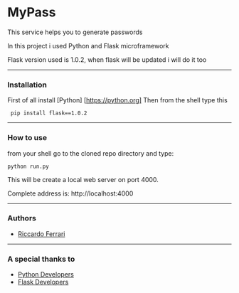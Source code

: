 # MyPass

This service helps you to generate passwords

In this project i used Python and Flask microframework

Flask version used is 1.0.2, when flask will be updated i will do it too

___________________________________________

### Installation

First of all install [Python] [https://python.org]
Then from the shell type this 

     pip install flask==1.0.2

______________

### How to use

from your shell go to the cloned repo directory and type:
	
    python run.py

This will be create a local web server on port 4000.

Complete address is: http://localhost:4000

______________

### Authors

- [Riccardo Ferrari](https://github.com/riccardoferrari)

_____________

### A special thanks to

- [Python Developers](https://python.org)
- [Flask Developers](https://github.com/pallets/flask)